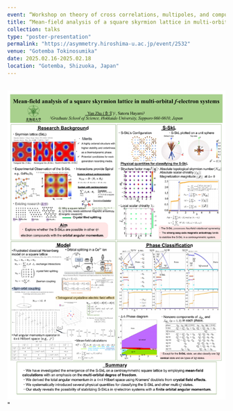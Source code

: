 ```yaml
---
event: “Workshop on theory of cross correlations, multipoles, and computational material design”
title: “Mean-field analysis of a square skyrmion lattice in multi-orbital $f$-electron systems”
collection: talks
type: "poster-presentation"
permalink: "https://asymmetry.hiroshima-u.ac.jp/event/2532"
venue: "Gotemba Tokinosumika"
date: 2025.02.16-2025.02.18
location: "Gotemba, Shizuoka, Japan"
---
```


<br/><img src='/_talks/20250217_yzha_asymmetry.pdf'>"
